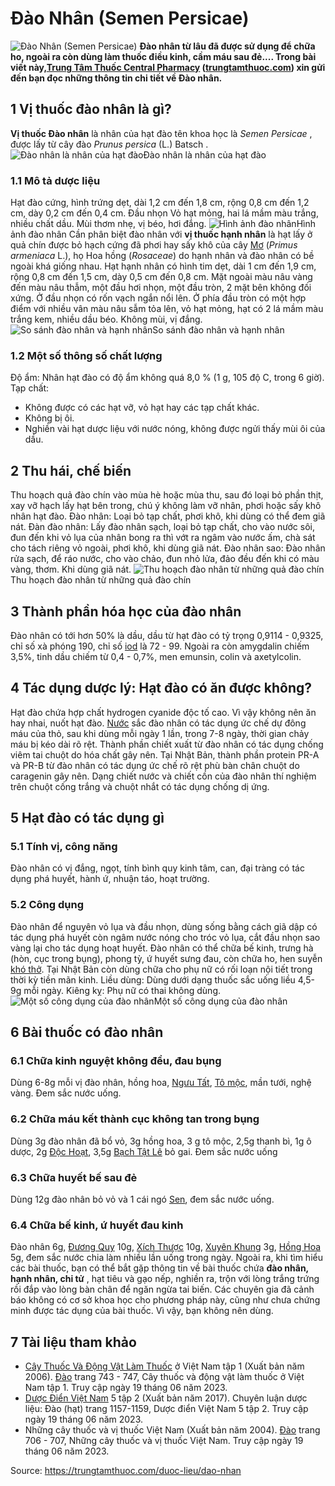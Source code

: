 # Đào Nhân (Semen Persicae)

![Đào Nhân \(Semen Persicae\)](https://trungtamthuoc.com/images/others/dao-nhan-1-5583.jpg)
**Đào nhân từ lâu đã được sử dụng để chữa ho, ngoài ra còn dùng làm thuốc điều kinh, cầm máu sau đẻ.... Trong bài viết này,[Trung Tâm Thuốc Central Pharmacy](https://trungtamthuoc.com/ "Trung Tâm Thuốc Central Pharmacy") ([trungtamthuoc.com](https://trungtamthuoc.com/ "trungtamthuoc.com")) xin gửi đến bạn đọc những thông tin chi tiết về Đào nhân.**
##  1 Vị thuốc đào nhân là gì?
**Vị thuốc Đào nhân** là nhân của hạt đào tên khoa học là _Semen Persicae_ , được lấy từ cây đào _Prunus persica_ (L.) Batsch .
![Đào nhân là nhân của hạt đào](https://trungtamthuoc.com/images/item/dao-nhan-2.jpg)Đào nhân là nhân của hạt đào
### 1.1 Mô tả dược liệu
Hạt đào cứng, hình trứng dẹt, dài 1,2 cm đến 1,8 cm, rộng 0,8 cm đến 1,2 cm, dày 0,2 cm đến 0,4 cm.
Đầu nhọn 
Vỏ hạt mỏng, hai lá mầm màu trắng, nhiều chất dầu. Mùi thơm nhẹ, vị béo, hơi đắng.
![Hình ảnh đào nhân](https://trungtamthuoc.com/images/item/dao-nhan-4.jpg)Hình ảnh đào nhân
Cần phân biệt đào nhân với **vị thuốc hạnh nhân** là hạt lấy ở quả chín được bỏ hạch cứng đã phơi hay sấy khô của cây [Mơ](https://trungtamthuoc.com/hoat-chat/mo "Mơ") (_Primus armeniaca_ L.), họ Hoa hồng (_Rosaceae_) do hạnh nhân và đào nhân có bề ngoài khá giống nhau.
Hạt hạnh nhân có hình tim dẹt, dài 1 cm đến 1,9 cm, rộng 0,8 cm đến 1,5 cm, dày 0,5 cm đến 0,8 cm. Mặt ngoài màu nâu vàng đến màu nâu thẫm, một đầu hơi nhọn, một đầu tròn, 2 mặt bên không đối xứng. Ở đầu nhọn có rốn vạch ngắn nổi lên. Ở phía đầu tròn có một hợp điểm với nhiều vân màu nâu sẫm tỏa lên, vỏ hạt mỏng, hạt có 2 lá mầm màu trắng kem, nhiều dầu béo. Không mùi, vị đắng.
![So sánh đào nhân và hạnh nhân](https://trungtamthuoc.com/images/item/dao-nhan-5.jpg)So sánh đào nhân và hạnh nhân
### 1.2 Một số thông số chất lượng
Độ ẩm: Nhân hạt đào có độ ẩm không quá 8,0 % (1 g, 105 độ C, trong 6 giờ).
Tạp chất:
  * Không được có các hạt vỡ, vỏ hạt hay các tạp chất khác.
  * Không bị ôi.
  * Nghiền vài hạt dược liệu với nước nóng, không được ngửi thấy mùi ôi của dầu.


##  2 Thu hái, chế biến
Thu hoạch quả đào chín vào mùa hè hoặc mùa thu, sau đó loại bỏ phần thịt, xay vỡ hạch lấy hạt bên trong, chú ý không làm vỡ nhân, phơi hoặc sấy khô nhân hạt đào.
Đào nhân: Loại bỏ tạp chất, phơi khô, khi dùng có thể đem giã nát.
Đàn đào nhân: Lấy đào nhân sạch, loại bỏ tạp chất, cho vào nước sôi, đun đến khi vỏ lụa của nhân bong ra thì vớt ra ngâm vào nước ấm, chà sát cho tách riêng vỏ ngoài, phơi khô, khi dùng giã nát.
Đào nhân sao: Đào nhân rửa sạch, để ráo nước, cho vào chảo, đun nhỏ lửa, đảo đều đến khi có màu vàng, thơm. Khi dùng giã nát.
![Thu hoạch đào nhân từ những quả đào chín](https://trungtamthuoc.com/images/item/dao-nhan-3.jpg)Thu hoạch đào nhân từ những quả đào chín
##  3 Thành phần hóa học của đào nhân
Đào nhân có tới hơn 50% là dầu, dầu từ hạt đào có tỷ trọng 0,9114 - 0,9325, chỉ số xà phóng 190, chỉ số [iod](https://trungtamthuoc.com/bai-viet/iod-voi-co-the "iod") là 72 - 99.
Ngoài ra còn amygdalin chiếm 3,5%, tinh dầu chiếm từ 0,4 - 0,7%, men emunsin, colin và axetylcolin.
##  4 Tác dụng dược lý: Hạt đào có ăn được không?
Hạt đào chứa hợp chất hydrogen cyanide độc tố cao. Vì vậy không nên ăn hay nhai, nuốt hạt đào.
[Nước](https://trungtamthuoc.com/hoat-chat/nuoc "Nước") sắc đào nhân có tác dụng ức chế dự đông máu của thỏ, sau khi dùng mỗi ngày 1 lần, trong 7-8 ngày, thời gian chảy máu bị kéo dài rõ rệt.
Thành phần chiết xuất từ đào nhân có tác dụng chống viêm tai chuột do hóa chất gây nên. Tại Nhật Bản, thành phần protein PR-A và PR-B từ đào nhân có tác dụng ức chế rõ rệt phù bàn chân chuột do caragenin gây nên.
Dạng chiết nước và chiết cồn của đào nhân thí nghiệm trên chuột cống trắng và chuột nhắt có tác dụng chống dị ứng.
##  5 Hạt đào có tác dụng gì
### 5.1 Tính vị, công năng
Đào nhân có vị đắng, ngọt, tính bình quy kinh tâm, can, đại tràng có tác dụng phá huyết, hành ứ, nhuận táo, hoạt trường.
### 5.2 Công dụng
Đào nhân để nguyên vỏ lụa và đầu nhọn, dùng sống bằng cách giã dập có tác dụng phá huyết còn ngâm nước nóng cho tróc vỏ lụa, cắt đầu nhọn sao vàng lại cho tác dụng hoạt huyết.
Đào nhân có thể chữa bế kinh, trưng hà (hòn, cục trong bụng), phong tỳ, ứ huyết sưng đau, còn chữa ho, hen suyễn [khó thở](https://trungtamthuoc.com/bai-viet/huong-dan-chan-doan-va-xu-tri-tinh-trang-kho-tho "khó thở").
Tại Nhật Bản còn dùng chữa cho phụ nữ có rối loạn nội tiết trong thời kỳ tiền mãn kinh.
Liều dùng: Dùng dưới dạng thuốc sắc uống liều 4,5-9g mỗi ngày.
Kiêng kỵ: Phụ nữ có thai không dùng.
![Một số công dụng của đào nhân](https://trungtamthuoc.com/images/item/dao-nhan-6.jpg)Một số công dụng của đào nhân
##  6 Bài thuốc có đào nhân
### 6.1 Chữa kinh nguyệt không đều, đau bụng
Dùng 6-8g mỗi vị đào nhân, hồng hoa, [Ngưu Tất](https://trungtamthuoc.com/hoat-chat/nguu-tat "Ngưu Tất"), [Tô mộc](https://trungtamthuoc.com/hoat-chat/to-moc "Tô mộc"), mần tưới, nghệ vàng.
Đem sắc nước uống.
### 6.2 Chữa máu kết thành cục không tan trong bụng
Dùng 3g đào nhân đã bổ vỏ, 3g hồng hoa, 3 g tô mộc, 2,5g thanh bì, 1g ô dược, 2g [Độc Hoạt](https://trungtamthuoc.com/duoc-lieu/doc-hoat-04 "Độc Hoạt"), 3,5g [Bạch Tật Lê](https://trungtamthuoc.com/duoc-lieu/bach-tat-le-17 "Bạch Tật Lê") bỏ gai.
Đem sắc nước uống
### 6.3 Chữa huyết bế sau đẻ
Dùng 12g đào nhân bỏ vỏ và 1 cái ngó [Sen](https://trungtamthuoc.com/hoat-chat/sen "Sen"), đem sắc nước uống.
### 6.4 Chữa bế kinh, ứ huyết đau kinh
Đào nhân 6g, [Đương Quy](https://trungtamthuoc.com/hoat-chat/duong-quy "Đương Quy") 10g, [Xích Thược](https://trungtamthuoc.com/hoat-chat/xich-thuoc "Xích Thược") 10g, [Xuyên Khung](https://trungtamthuoc.com/hoat-chat/xuyen-khung "Xuyên Khung") 3g, [Hồng Hoa](https://trungtamthuoc.com/hoat-chat/hong-hoa "Hồng Hoa") 5g, đem sắc nước chia làm nhiều lần uống trong ngày.
Ngoài ra, khi tìm hiểu các bài thuốc, bạn có thể bắt gặp thông tin về bài thuốc chứa **đào nhân, hạnh nhân, chi tử** , hạt tiêu và gạo nếp, nghiền ra, trộn với lòng trắng trứng rồi đắp vào lòng bàn chân để ngăn ngừa tai biến. Các chuyên gia đã cảnh báo không có cơ sở khoa học cho phương pháp này, cũng như chưa chứng minh được tác dụng của bài thuốc. Vì vậy, bạn không nên dùng.
##  7 Tài liệu tham khảo
  * [Cây Thuốc Và Động Vật Làm Thuốc](https://trungtamthuoc.com/bai-viet/doc-online-va-tai-mien-phi-pdf-sach-cay-thuoc-va-dong-vat-lam-thuoc-o-viet-nam "Cây Thuốc Và Động Vật Làm Thuốc") ở Việt Nam tập 1 (Xuất bản năm 2006). [Đào](https://trungtamthuoc.com/upload/pdf/cay-thuoc-va-dong-vat-lam-thuoc-tap-1-trungtamthuoc.com.pdf#page=742) trang 743 - 747, Cây thuốc và động vật làm thuốc ở Việt Nam tập 1. Truy cập ngày 19 tháng 06 năm 2023.
  * [Dược Điển Việt Nam](https://trungtamthuoc.com/bai-viet/duoc-dien-viet-nam "Dược Điển Việt Nam") 5 tập 2 (Xuất bản năm 2017). Chuyên luận dược liệu: Đào (hạt) trang 1157-1159, Dược điển Việt Nam 5 tập 2. Truy cập ngày 19 tháng 06 năm 2023.
  * Những cây thuốc và vị thuốc Việt Nam (Xuất bản năm 2004). [Đào](https://trungtamthuoc.com/upload/pdf/nhung-cay-thuoc-va-vi-thuoc-viet-nam-trungtamthuoc.com.pdf#page=723) trang 706 - 707, Những cây thuốc và vị thuốc Việt Nam. Truy cập ngày 19 tháng 06 năm 2023.




Source: https://trungtamthuoc.com/duoc-lieu/dao-nhan